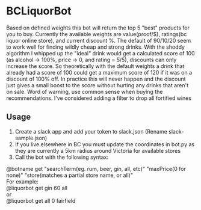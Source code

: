 # BCLiquorBot
Based on defined weights this bot will return the top 5 "best" products for you to buy. Currently the available weights are value(proof/$), ratings(bc liquor online store), and current discount %. The default of 90/10/20 seem to work well for finding wildly cheap and strong drinks. With the shoddy algorithm I whipped up the "ideal" drink would get a calculated score of 100 (as alcohol -> 100%, price -> 0, and rating = 5/5), discounts can only increase the score. So theoretically with the default weights a drink that already had a score of 100 could get a maximum score of 120 if it was on a discount of 100% off. In practice this will never happen and the discount just gives a small boost to the score without hurting any drinks that aren't on sale. Word of warning, use common sense when buying the recommendations. I've considered adding a filter to drop all fortified wines

## Usage
1. Create a slack app and add your token to slack.json (Rename slack-sample.json)
2. If you live elsewhere in BC you must update the coordinates in bot.py as they are currently a 5km radius around Victoria for available stores
3. Call the bot with the following syntax:

@botname get "searchTerm(eg. rum, beer, gin, all, etc)" "maxPrice(0 for none)" "store(matches a partial store name, or all)"  
For example:  
@liquorbot get gin 60 all  
or  
@liquorbot get all 0 fairfield
